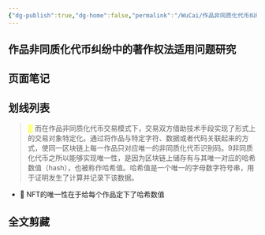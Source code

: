 ```yaml
---
{"dg-publish":true,"dg-home":false,"permalink":"/WuCai/作品非同质化代币纠纷中的著作权法适用问题研究-H8DHAEH/","dgPassFrontmatter":true}
---
```



## 作品非同质化代币纠纷中的著作权法适用问题研究 

## 页面笔记


## 划线列表
> <font color="#FFFF83">█  </font>而在作品非同质化代币交易模式下，交易双方借助技术手段实现了形式上的交易对象特定化。通过将作品与特定字符、数据或者代码关联起来的方式，使同一区块链上每一作品只对应唯一的非同质化代币识别码。9非同质化代币之所以能够实现唯一性，是因为区块链上储存有与其唯一对应的哈希数值（hash），也被称作哈希值。哈希值是一个唯一的字母数字符号串，用于证明发生了计算并记录下该数据。
- 📝 NFT的唯一性在于给每个作品定下了哈希数值


## 全文剪藏

